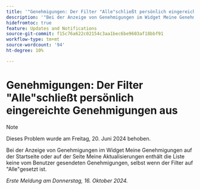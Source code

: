 ```yaml
---
title: '"Genehmigungen: Der Filter "Alle"schließt persönlich eingereichte Genehmigungen aus."'
description: '"Bei der Anzeige von Genehmigungen im Widget Meine Genehmigungen auf der Startseite oder auf der Seite Meine Aktualisierungen enthält die Liste keine vom Benutzer gesendeten Genehmigungen, auch wenn der Filter auf "Alle"gesetzt ist."'
hidefromtoc: true
feature: Updates and Notifications
source-git-commit: f15c76a622c02154c3aa1bec6be9603af18bbf91
workflow-type: tm+mt
source-wordcount: '94'
ht-degree: 10%

---
```


# Genehmigungen: Der Filter &quot;Alle&quot;schließt persönlich eingereichte Genehmigungen aus

>[!NOTE]
>
>Dieses Problem wurde am Freitag, 20. Juni 2024 behoben.

Bei der Anzeige von Genehmigungen im Widget Meine Genehmigungen auf der Startseite oder auf der Seite Meine Aktualisierungen enthält die Liste keine vom Benutzer gesendeten Genehmigungen, selbst wenn der Filter auf &quot;Alle&quot;gesetzt ist.

_Erste Meldung am Donnerstag, 16. Oktober 2024._
